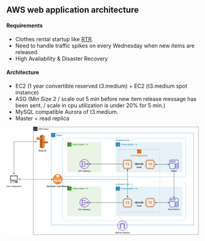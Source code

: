## AWS web application architecture

#### Requirements
- Clothes rental startup like [RTR](https://www.renttherunway.com/).
- Need to handle traffic spikes on every Wednesday when new items are released.
- High Availability & Disaster Recovery

#### Architecture
- EC2 (1 year convertible reserved t3.medium) + EC2  (t3.medium spot instance)
- ASG (Min Size 2 / scale out 5 min before new item release message has been sent. / scale in cpu utilization is under 20% for 5 min.)
- MySQL compatible Aurora of t3.medium.
- Master + read replica






![web app architecture](./images/web_app_architecture.png)
